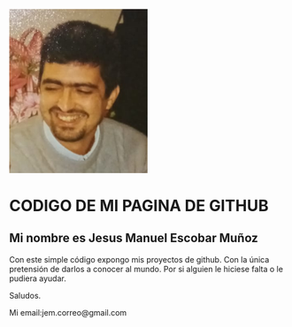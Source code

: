 <img src="https://github.com/Jem-alchemist/Jem-alchemist.github.io/blob/main/Imagenes/yo.png" alt="Micropython" width="250"/>
<h1>CODIGO DE MI PAGINA DE GITHUB</h1>
<h2>Mi nombre es Jesus Manuel Escobar Muñoz</h2>
<p>Con este simple código expongo mis proyectos de github. Con la única pretensión de darlos a conocer al mundo. Por si alguien le hiciese falta o le pudiera ayudar.</p>
<p> Saludos.</p>
<p>Mi email:jem.correo@gmail.com</p>
